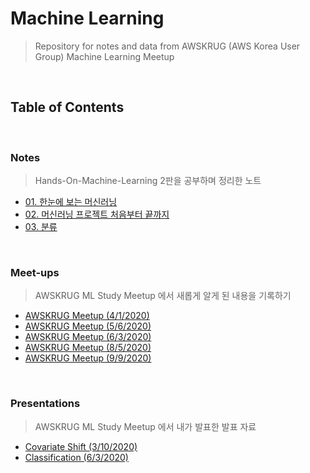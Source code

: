 # Machine Learning

>   Repository for notes and data from AWSKRUG (AWS Korea User Group) Machine
>   Learning Meetup

<br>

## Table of Contents

<br>

### Notes

> Hands-On-Machine-Learning 2판을 공부하며 정리한 노트

* [01. 한눈에 보는 머신러닝](/AWSKRUG_ML_Study/Notes/01_한눈에_보는_머신러닝.md)
* [02. 머신러닝 프로젝트 처음부터 끝까지](/AWSKRUG_ML_Study/Notes/02_end_to_end_machine_learning_project.ipynb)
* [03. 분류](/AWSKRUG_ML_Study/Notes/03_classification.ipynb)

<br>

### Meet-ups

> AWSKRUG ML Study Meetup 에서 새롭게 알게 된 내용을 기록하기

* [AWSKRUG Meetup (4/1/2020)](/AWSKRUG_ML_Study/Meet-ups/meetup_0401.md)
* [AWSKRUG Meetup (5/6/2020)](/AWSKRUG_ML_Study/Meet-ups/meetup_0506.md)
* [AWSKRUG Meetup (6/3/2020)](/AWSKRUG_ML_Study/Meet-ups/meetup_0603.md)
* [AWSKRUG Meetup (8/5/2020)](/AWSKRUG_ML_Study/Meet-ups/meetup_0805.md)
* [AWSKRUG Meetup (9/9/2020)](/AWSKRUG_ML_Study/Meet-ups/meetup_0909.md)

<br>

### Presentations

> AWSKRUG ML Study Meetup 에서 내가 발표한 발표 자료

* [Covariate Shift (3/10/2020)](https://github.com/chloe-codes1/machine-learning/tree/4fa261fc29468241e0b6b201edeeb2a2ce20d05e/AWSKRUG_ML_Study/Presentation/ML_Covariate_Shift.pdf)
* [Classification (6/3/2020)](https://bit.ly/mlstudy-classification)

<br>

